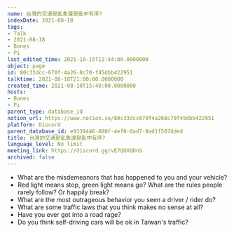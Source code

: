 ```yaml
---
name: 台灣的交通是亂象還是亂中有序?
indexDate: 2021-08-18
tags:
- Talk
- 2021-08-18
- Bones
- Pi
last_edited_time: 2021-10-15T12:44:00.0000000
object: page
id: 80c33dcc-670f-4a26-8c70-f45dbb422951
talktime: 2021-08-18T21:00:00.0000000
created_time: 2021-08-10T15:49:00.0000000
hosts:
- Bones
- Pi
parent_type: database_id
notion_url: https://www.notion.so/80c33dcc670f4a268c70f45dbb422951
platform: Discord
parent_database_id: e9339446-880f-4ef0-8ad7-8ad1f507dded
title: 台灣的交通是亂象還是亂中有序?
language_level: No limit
meeting_link: https://discord.gg/vE7QUXGDnS
archived: false
---
```


   - What are the misdemeanors that has happened to you and your vehicle?
   - Red light means stop, green light means go?
What are the rules people rarely follow? Or happily break?
   - What are the most outrageous behavior you seen a driver / rider do?
   - What are some traffic laws that you think makes no sense at all?
   - Have you ever got into a road rage?
   - Do you think self-driving cars will be ok in Taiwan's traffic?











